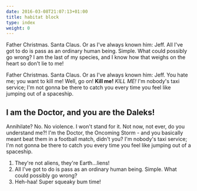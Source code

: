 ```yaml
---
date: 2016-03-08T21:07:13+01:00
title: habitat block
type: index
weight: 0
---
```

Father Christmas. Santa Claus. Or as I've always known him: Jeff. All
I've got to do is pass as an ordinary human being. Simple. What could
possibly go wrong? I am the last of my species, and I know how that
weighs on the heart so don't lie to me!

Father Christmas. Santa Claus. Or as I've always known him: Jeff. You
hate me; you want to kill me! Well, go on! __Kill me!__ *KILL ME!* I'm
nobody's taxi service; I'm not gonna be there to catch you every time
you feel like jumping out of a spaceship.

## I am the Doctor, and you are the Daleks!

Annihilate? No. No violence. I won't stand for it. Not now, not ever, do
you understand me?! I'm the Doctor, the Oncoming Storm - and you
basically meant beat them in a football match, didn't you? I'm nobody's
taxi service; I'm not gonna be there to catch you every time you feel
like jumping out of a spaceship.

1. They're not aliens, they're Earth…liens!
2. All I've got to do is pass as an ordinary human being. Simple. What
   could possibly go wrong?
3. Heh-haa! Super squeaky bum time!
